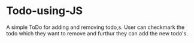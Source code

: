 # Todo-using-JS
A simple ToDo for adding and removing todo,s. User can checkmark the todo which they want to remove and furthur they can add the new todo's.
